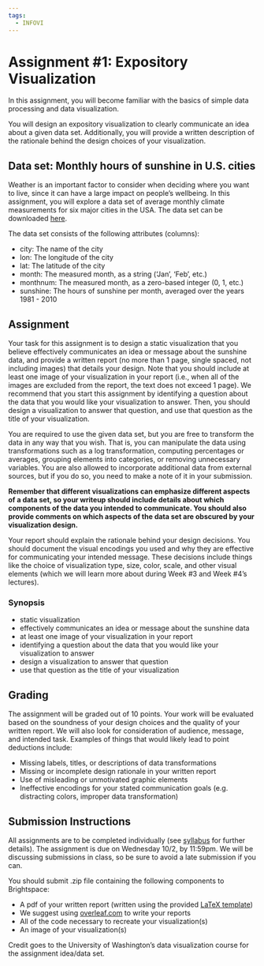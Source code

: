 ```yaml
---
tags:
  - INFOVI
---
```

# Assignment #1: Expository Visualization

In this assignment, you will become familiar with the basics of simple data processing and data visualization. 

You will design an expository visualization to clearly communicate an idea about a given data set. Additionally, you will provide a written description of the rationale behind the design choices of your visualization. 
## Data set: Monthly hours of sunshine in U.S. cities

Weather is an important factor to consider when deciding where you want to live, since it can have a large impact on people’s wellbeing. In this assignment, you will explore a data set of average monthly climate measurements for six major cities in the USA. The data set can be downloaded [here](https://drive.google.com/file/d/1pGlhwFgG2S6zm5DRg-071qMHcXCfoe1z/view?usp=sharing).


The data set consists of the following attributes (columns):

- city: The name of the city
- lon: The longitude of the city
- lat: The latitude of the city
- month: The measured month, as a string (‘Jan’, ‘Feb’, etc.)
- monthnum: The measured month, as a zero-based integer (0, 1, etc.)
- sunshine: The hours of sunshine per month, averaged over the years 1981 - 2010
## Assignment

Your task for this assignment is to design a static visualization that you believe effectively communicates an idea or message about the sunshine data, and provide a written report (no more than 1 page, single spaced, not including images) that details your design. Note that you should include at least one image of your visualization in your report (i.e., when all of the images are excluded from the report, the text does not exceed 1 page). We recommend that you start this assignment by identifying a question about the data that you would like your visualization to answer. Then, you should design a visualization to answer that question, and use that question as the title of your visualization.

You are required to use the given data set, but you are free to transform the data in any way that you wish. That is, you can manipulate the data using transformations such as a log transformation, computing percentages or averages, grouping elements into categories, or removing unnecessary variables. You are also allowed to incorporate additional data from external sources, but if you do so, you need to make a note of it in your submission.

**Remember that different visualizations can emphasize different aspects of a data set, so your writeup should include details about which components of the data you intended to communicate. You should also provide comments on which aspects of the data set are obscured by your visualization design.**

Your report should explain the rationale behind your design decisions. You should document the visual encodings you used and why they are effective for communicating your intended message. These decisions include things like the choice of visualization type, size, color, scale, and other visual elements (which we will learn more about during Week #3 and Week #4’s lectures).

### Synopsis

- static visualization
- effectively communicates an idea or message about the sunshine data
- at least one image of your visualization in your report
- identifying a question about the data that you would like your visualization to answer
- design a visualization to answer that question
- use that question as the title of your visualization

## Grading 

The assignment will be graded out of 10 points. Your work will be evaluated based on the soundness of your design choices and the quality of your written report. We will also look for consideration of audience, message, and intended task. Examples of things that would likely lead to point deductions include:

- Missing labels, titles, or descriptions of data transformations
- Missing or incomplete design rationale in your written report
- Use of misleading or unmotivated graphic elements
- Ineffective encodings for your stated communication goals (e.g. distracting colors, improper data transformation)

## Submission Instructions

All assignments are to be completed individually (see [syllabus](https://docs.google.com/document/d/1dGa8Tc1b2M1zC4_Jw411EL2q0kDCXb7pI3OKSXx16qQ/edit?usp=sharing) for further details). The assignment is due on Wednesday 10/2, by 11:59pm. We will be discussing submissions in class, so be sure to avoid a late submission if you can.

You should submit .zip file containing the following components to Brightspace:

- A pdf of your written report (written using the provided [LaTeX template](https://drive.google.com/file/d/1MCfC2c64kTcKo3zzqQqTPxXs4YI75UrC/view?usp=sharing))
- We suggest using [overleaf.com](http://overleaf.com) to write your reports
- All of the code necessary to recreate your visualization(s)
- An image of your visualization(s)

Credit goes to the University of Washington’s data visualization course for the assignment idea/data set.